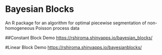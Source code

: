 # Bayesian Blocks
An R package for an algorithm for optimal piecewise segmentation of non-homogeneous Poisson process data

##Constant Block Demo
https://rshiroma.shinyapps.io/bayesian_blocks/

#Linear Block Demo
https://rshiroma.shinyapps.io/bayesianblocks/

